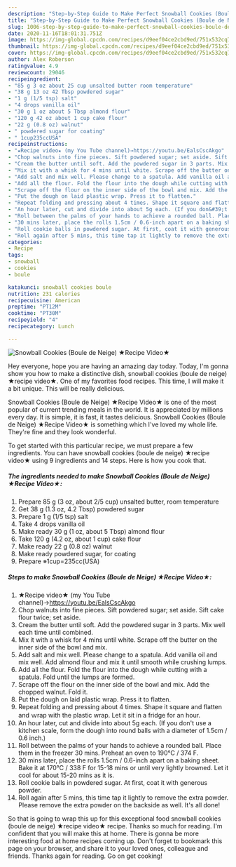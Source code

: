 ```yaml
---
description: "Step-by-Step Guide to Make Perfect Snowball Cookies (Boule de Neige) ★Recipe Video★"
title: "Step-by-Step Guide to Make Perfect Snowball Cookies (Boule de Neige) ★Recipe Video★"
slug: 1006-step-by-step-guide-to-make-perfect-snowball-cookies-boule-de-neige-recipe-video
date: 2020-11-16T18:01:31.751Z
image: https://img-global.cpcdn.com/recipes/d9eef04ce2cbd9ed/751x532cq70/snowball-cookies-boule-de-neige-★recipe-video★-recipe-main-photo.jpg
thumbnail: https://img-global.cpcdn.com/recipes/d9eef04ce2cbd9ed/751x532cq70/snowball-cookies-boule-de-neige-★recipe-video★-recipe-main-photo.jpg
cover: https://img-global.cpcdn.com/recipes/d9eef04ce2cbd9ed/751x532cq70/snowball-cookies-boule-de-neige-★recipe-video★-recipe-main-photo.jpg
author: Alex Roberson
ratingvalue: 4.9
reviewcount: 29046
recipeingredient:
- "85 g 3 oz about 25 cup unsalted butter room temperature"
- "38 g 13 oz 42 Tbsp powdered sugar"
- "1 g (1/5 tsp) salt"
- "4 drops vanilla oil"
- "30 g 1 oz about 5 Tbsp almond flour"
- "120 g 42 oz about 1 cup cake flour"
- "22 g (0.8 oz) walnut"
- " powdered sugar for coating"
- " 1cup235ccUSA"
recipeinstructions:
- "★Recipe video★ (my You Tube channel)→https://youtu.be/EalsCscAkgo"
- "Chop walnuts into fine pieces. Sift powdered sugar; set aside. Sift cake flour twice; set aside."
- "Cream the butter until soft. Add the powdered sugar in 3 parts. Mix well each time until combined."
- "Mix it with a whisk for 4 mins until white. Scrape off the butter on the inner side of the bowl and mix."
- "Add salt and mix well. Please change to a spatula. Add vanilla oil and mix well. Add almond flour and mix it until smooth while crushing lumps."
- "Add all the flour. Fold the flour into the dough while cutting with a spatula. Fold until the lumps are formed."
- "Scrape off the flour on the inner side of the bowl and mix. Add the chopped walnut. Fold it."
- "Put the dough on laid plastic wrap. Press it to flatten."
- "Repeat folding and pressing about 4 times. Shape it square and flatten and ｗrap with the plastic wrap. Let it sit in a fridge for an hour."
- "An hour later, cut and divide into about 5g each. (If you don&#39;t use a kitchen scale, form the dough into round balls with a diameter of 1.5cm / 0.6 inch.)"
- "Roll between the palms of your hands to achieve a rounded ball. Place them in the freezer 30 mins. Preheat an oven to 190℃ / 374 F."
- "30 mins later, place the rolls 1.5cm / 0.6-inch apart on a baking sheet. Bake it at 170℃ / 338 F for 15-18 mins or until very lightly browned. Let it cool for about 15-20 mins as it is."
- "Roll cookie balls in powdered sugar. At first, coat it with generous powder."
- "Roll again after 5 mins, this time tap it lightly to remove the extra powder. Please remove the extra powder on the backside as well. It&#39;s all done!"
categories:
- Recipe
tags:
- snowball
- cookies
- boule

katakunci: snowball cookies boule 
nutrition: 231 calories
recipecuisine: American
preptime: "PT12M"
cooktime: "PT30M"
recipeyield: "4"
recipecategory: Lunch

---
```



![Snowball Cookies (Boule de Neige) ★Recipe Video★](https://img-global.cpcdn.com/recipes/d9eef04ce2cbd9ed/751x532cq70/snowball-cookies-boule-de-neige-★recipe-video★-recipe-main-photo.jpg)

Hey everyone, hope you are having an amazing day today. Today, I'm gonna show you how to make a distinctive dish, snowball cookies (boule de neige) ★recipe video★. One of my favorites food recipes. This time, I will make it a bit unique. This will be really delicious.



Snowball Cookies (Boule de Neige) ★Recipe Video★ is one of the most popular of current trending meals in the world. It is appreciated by millions every day. It is simple, it is fast, it tastes delicious. Snowball Cookies (Boule de Neige) ★Recipe Video★ is something which I've loved my whole life. They're fine and they look wonderful.


To get started with this particular recipe, we must prepare a few ingredients. You can have snowball cookies (boule de neige) ★recipe video★ using 9 ingredients and 14 steps. Here is how you cook that.

<!--inarticleads1-->

##### The ingredients needed to make Snowball Cookies (Boule de Neige) ★Recipe Video★:

1. Prepare 85 g (3 oz, about 2/5 cup) unsalted butter, room temperature
1. Get 38 g (1.3 oz, 4.2 Tbsp) powdered sugar
1. Prepare 1 g (1/5 tsp) salt
1. Take 4 drops vanilla oil
1. Make ready 30 g (1 oz, about 5 Tbsp) almond flour
1. Take 120 g (4.2 oz, about 1 cup) cake flour
1. Make ready 22 g (0.8 oz) walnut
1. Make ready  powdered sugar, for coating
1. Prepare  ※1cup=235cc(USA)




<!--inarticleads2-->

##### Steps to make Snowball Cookies (Boule de Neige) ★Recipe Video★:

1. ★Recipe video★ (my You Tube channel)→https://youtu.be/EalsCscAkgo
1. Chop walnuts into fine pieces. Sift powdered sugar; set aside. Sift cake flour twice; set aside.
1. Cream the butter until soft. Add the powdered sugar in 3 parts. Mix well each time until combined.
1. Mix it with a whisk for 4 mins until white. Scrape off the butter on the inner side of the bowl and mix.
1. Add salt and mix well. Please change to a spatula. Add vanilla oil and mix well. Add almond flour and mix it until smooth while crushing lumps.
1. Add all the flour. Fold the flour into the dough while cutting with a spatula. Fold until the lumps are formed.
1. Scrape off the flour on the inner side of the bowl and mix. Add the chopped walnut. Fold it.
1. Put the dough on laid plastic wrap. Press it to flatten.
1. Repeat folding and pressing about 4 times. Shape it square and flatten and ｗrap with the plastic wrap. Let it sit in a fridge for an hour.
1. An hour later, cut and divide into about 5g each. (If you don&#39;t use a kitchen scale, form the dough into round balls with a diameter of 1.5cm / 0.6 inch.)
1. Roll between the palms of your hands to achieve a rounded ball. Place them in the freezer 30 mins. Preheat an oven to 190℃ / 374 F.
1. 30 mins later, place the rolls 1.5cm / 0.6-inch apart on a baking sheet. Bake it at 170℃ / 338 F for 15-18 mins or until very lightly browned. Let it cool for about 15-20 mins as it is.
1. Roll cookie balls in powdered sugar. At first, coat it with generous powder.
1. Roll again after 5 mins, this time tap it lightly to remove the extra powder. Please remove the extra powder on the backside as well. It&#39;s all done!




So that is going to wrap this up for this exceptional food snowball cookies (boule de neige) ★recipe video★ recipe. Thanks so much for reading. I'm confident that you will make this at home. There is gonna be more interesting food at home recipes coming up. Don't forget to bookmark this page on your browser, and share it to your loved ones, colleague and friends. Thanks again for reading. Go on get cooking!
